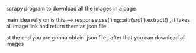 scrapy program to download all the images in a page 

main idea relly on is this --> response.css('img::attr(src)').extract()    , it takes all image link and return them as json file

at the end you are gonna obtain .json file , after that you can download all images 
